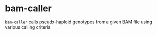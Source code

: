 # bam-caller
`bam-caller` calls pseudo-haploid genotypes from a given BAM file using
various calling criteria
